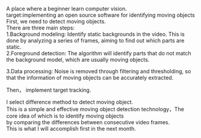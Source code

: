 A place where a beginner learn computer vision.  
target:implementing an open source software for identifying moving objects  
First, we need to detect moving objects.  
There are three main steps:   
1.Background modeling: Identify static backgrounds in the video. This is done by analyzing a series of frames, aiming to find out which parts are static.  
2.Foreground detection: The algorithm will identify parts that do not match the background model, which are usually moving objects.  

3.Data processing: Noise is removed through filtering and thresholding, so that the information of moving objects can be accurately extracted.  

Then， implement target tracking.  

I select difference method to detect moving object.  
This is a simple and effective moving object detection technology，The core idea of which is to identify moving objects   
by comparing the differences between consecutive video frames.  
This is what I will accomplish first in the next month.  
